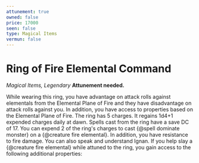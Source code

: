 ```yaml
---
attunement: true
owned: false
price: 17000
seen: false
type: Magical Items
vermun: false
---
```

# Ring of Fire Elemental Command

*Magical Items, Legendary* **Attunement needed.**

While wearing this ring, you have advantage on attack rolls against elementals from the Elemental Plane of Fire and they have disadvantage on attack rolls against you. In addition, you have access to properties based on the Elemental Plane of Fire. The ring has 5 charges. It regains 1d4+1 expended charges daily at dawn. Spells cast from the ring have a save DC of 17. You can expend 2 of the ring's charges to cast {@spell dominate monster} on a {@creature fire elemental}. In addition, you have resistance to fire damage. You can also speak and understand Ignan. If you help slay a {@creature fire elemental} while attuned to the ring, you gain access to the following additional properties: